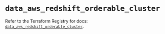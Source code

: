 # `data_aws_redshift_orderable_cluster`

Refer to the Terraform Registry for docs: [`data_aws_redshift_orderable_cluster`](https://registry.terraform.io/providers/hashicorp/aws/6.0.0/docs/data-sources/redshift_orderable_cluster).
